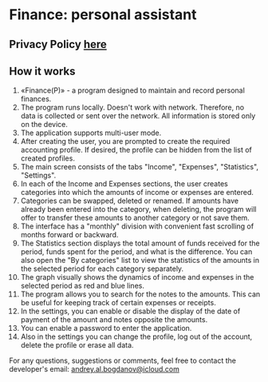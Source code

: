 # Finance: personal assistant

## Privacy Policy [here](finance_privacy)

## How it works
1. «Finance(P)» - a program designed to maintain and record personal finances.
2. The program runs locally. Doesn't work with network. Therefore, no data is collected or sent over the network. All information is stored only on the device.
3. The application supports multi-user mode.
4. After creating the user, you are prompted to create the required accounting profile. If desired, the profile can be hidden from the list of created profiles.
5. The main screen consists of the tabs "Income", "Expenses", "Statistics", "Settings".
6. In each of the Income and Expenses sections, the user creates categories into which the amounts of income or expenses are entered.
7. Categories can be swapped, deleted or renamed. If amounts have already been entered into the category, when deleting, the program will offer to transfer these amounts to another category or not save them.
8. The interface has a "monthly" division with convenient fast scrolling of months forward or backward.
9. The Statistics section displays the total amount of funds received for the period, funds spent for the period, and what is the difference. You can also open the "By categories" list to view the statistics of the amounts in the selected period for each category separately.
10. The graph visually shows the dynamics of income and expenses in the selected period as red and blue lines.
11. The program allows you to search for the notes to the amounts. This can be useful for keeping track of certain expenses or receipts.
12. In the settings, you can enable or disable the display of the date of payment of the amount and notes opposite the amounts.
13. You can enable a password to enter the application.
14. Also in the settings you can change the profile, log out of the account, delete the profile or erase all data.

For any questions, suggestions or comments, feel free to contact the developer's email:
<andrey.al.bogdanov@icloud.com>
